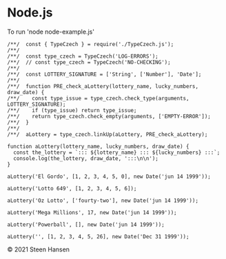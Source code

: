 



# Node.js


To run 'node node-example.js'

    /**/  const { TypeCzech } = require('./TypeCzech.js');
    /**/  
    /**/  const type_czech = TypeCzech('LOG-ERRORS');
    /**/  // const type_czech = TypeCzech('NO-CHECKING');
    /**/  
    /**/  const LOTTERY_SIGNATURE = ['String', ['Number'], 'Date'];
    /**/  
    /**/  function PRE_check_aLottery(lottery_name, lucky_numbers, draw_date) {
    /**/    const type_issue = type_czech.check_type(arguments, LOTTERY_SIGNATURE);
    /**/    if (type_issue) return type_issue;
    /**/    return type_czech.check_empty(arguments, ['EMPTY-ERROR']);
    /**/  }
    /**/  
    /**/  aLottery = type_czech.linkUp(aLottery, PRE_check_aLottery);

    function aLottery(lottery_name, lucky_numbers, draw_date) {
      const the_lottery = `::: ${lottery_name} ::: ${lucky_numbers} :::`;
      console.log(the_lottery, draw_date, ':::\n\n');
    }

    aLottery('El Gordo', [1, 2, 3, 4, 5, 0], new Date('jun 14 1999'));

    aLottery('Lotto 649', [1, 2, 3, 4, 5, 6]);

    aLottery('Oz Lotto', ['fourty-two'], new Date('jun 14 1999'));

    aLottery('Mega Millions', 17, new Date('jun 14 1999'));

    aLottery('Powerball', [], new Date('jun 14 1999'));

    aLottery('', [1, 2, 3, 4, 5, 26], new Date('Dec 31 1999'));

&copy; 2021 Steen Hansen    